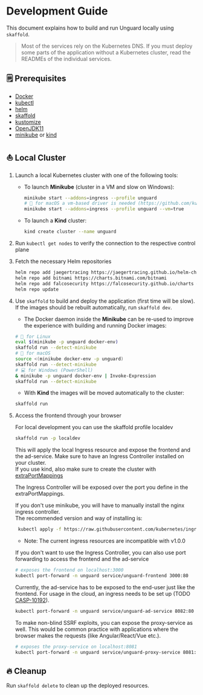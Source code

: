 # Development Guide

This document explains how to build and run Unguard locally using `skaffold`. 

> Most of the services rely on the Kubernetes DNS. If you must deploy some parts of the application without a Kubernetes cluster, read the READMEs of the individual services.

## 🗒️ Prerequisites

* [Docker](https://www.docker.com/products/docker-desktop)
* [kubectl](https://kubernetes.io/docs/tasks/tools/)
* [helm](https://helm.sh/docs/intro/install/)
* [skaffold](https://skaffold.dev/docs/install/)
* [kustomize](https://kubernetes-sigs.github.io/kustomize/installation/)
* [OpenJDK11](https://openjdk.java.net/projects/jdk/11/)
* [minikube](https://minikube.sigs.k8s.io) or [kind](https://kind.sigs.k8s.io/)

## ⛵ Local Cluster

1. Launch a local Kubernetes cluster with one of the following tools:

    - To launch **Minikube** (cluster in a VM and slow on Windows):
        ```sh
        minikube start --addons=ingress --profile unguard
        # 🍎 for macOS a vm-based driver is needed (https://github.com/kubernetes/minikube/issues/7332)
        minikube start --addons=ingress --profile unguard --vm=true
        ```    

    - To launch a **Kind** cluster:
        ```sh
        kind create cluster --name unguard
        ```
      
2. Run `kubectl get nodes` to verify the connection to the respective control plane

3. Fetch the necessary Helm repositories

    ```sh
    helm repo add jaegertracing https://jaegertracing.github.io/helm-charts
    helm repo add bitnami https://charts.bitnami.com/bitnami
    helm repo add falcosecurity https://falcosecurity.github.io/charts # optional
    helm repo update
    ```
   
3. Use `skaffold` to build and deploy the application (first time will be slow). If the images should be rebuilt automatically, run `skaffold dev`.

    - The Docker daemon inside the **Minikube** can be re-used to improve the experience with building and running Docker images:
    ```sh
    # 🐧 for Linux
    eval $(minikube -p unguard docker-env)
    skaffold run --detect-minikube
    # 🍎 for macOS   
    source <(minikube docker-env -p unguard)
    skaffold run --detect-minikube
    # 💻 for Windows (PowerShell)
    & minikube -p unguard docker-env | Invoke-Expression
    skaffold run --detect-minikube
    ```
   
    - With **Kind** the images will be moved automatically to the cluster:
    ```sh
    skaffold run
    ```

4. Access the frontend through your browser

   For local development you can use the skaffold profile localdev 

    ```sh
    skaffold run -p localdev
    ```    
   This will apply the local Ingress resource and expose the frontend and the ad-service. Make sure to have an Ingress Controller installed on your cluster.  
   If you use kind, also make sure to create the cluster with [extraPortMappings](https://kind.sigs.k8s.io/docs/user/configuration/#extra-port-mappings)  
      
   The Ingress Controller will be exposed over the port you define in the extraPortMappings.  
   
   If you don't use minikube, you will have to manually install the nginx ingress controller.  
   The recommended version and way of installing is:
   ```sh
    kubectl apply -f https://raw.githubusercontent.com/kubernetes/ingress-nginx/controller-v0.44.0/deploy/static/provider/kind/deploy.yaml
    ```
    - Note: The current ingress resources are incompatible with v1.0.0  
   
    If you don't want to use the Ingress Controller, you can also use port forwarding to access the frontend and the ad-service
    ```sh
    # exposes the frontend on localhost:3000
    kubectl port-forward -n unguard service/unguard-frontend 3000:80
    ```

    Currently, the ad-service has to be exposed to the end-user just like the frontend. For usage in the cloud, an ingress needs to be set up (TODO [CASP-10192](https://dev-jira.dynatrace.org/browse/CASP-10192)).
    ```sh
    kubectl port-forward -n unguard service/unguard-ad-service 8082:80
    ```

    To make non-blind SSRF exploits, you can expose the proxy-service as well.
    This would be common practice with applications where the browser makes the requests (like Angular/React/Vue etc.).

    ```sh
    # exposes the proxy-service on localhost:8081
    kubectl port-forward -n unguard service/unguard-proxy-service 8081:80
    ```

## 🔥 Cleanup

Run `skaffold delete` to clean up the deployed resources.